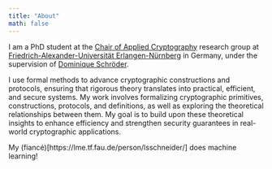 ```yaml
---
title: "About"
math: false
---
```


<p>
I am a PhD student at the <a href="https://www.chaac.tf.fau.eu" target="_blank">Chair of Applied Cryptography</a> research group at <a href="https://www.fau.eu" target="_blank">Friedrich-Alexander-Universität Erlangen-Nürnberg</a> in Germany, under the supervision of <a href="https://www.dominique-schroeder.de" target="_blank">Dominique Schröder</a>.
</p>

<p>
I use formal methods to advance cryptographic constructions and protocols, ensuring that rigorous theory translates into practical, efficient, and secure systems.
My work involves formalizing cryptographic primitives, constructions, protocols, and definitions, as well as exploring the theoretical relationships between them.
My goal is to build upon these theoretical insights to enhance efficiency and strengthen security guarantees in real-world cryptographic applications.
</p>

<p>
My (fiancé)[https://lme.tf.fau.de/person/lsschneider/] does machine learning!
</p>